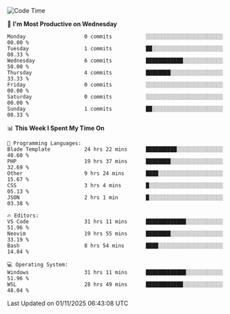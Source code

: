 <!--START_SECTION:waka-->
![Code Time](http://img.shields.io/badge/Code%20Time-6%2C251%20hrs%2042%20mins-blue)

📅 **I'm Most Productive on Wednesday** 

```text
Monday                   0 commits           ░░░░░░░░░░░░░░░░░░░░░░░░░   00.00 % 
Tuesday                  1 commits           ██░░░░░░░░░░░░░░░░░░░░░░░   08.33 % 
Wednesday                6 commits           ████████████░░░░░░░░░░░░░   50.00 % 
Thursday                 4 commits           ████████░░░░░░░░░░░░░░░░░   33.33 % 
Friday                   0 commits           ░░░░░░░░░░░░░░░░░░░░░░░░░   00.00 % 
Saturday                 0 commits           ░░░░░░░░░░░░░░░░░░░░░░░░░   00.00 % 
Sunday                   1 commits           ██░░░░░░░░░░░░░░░░░░░░░░░   08.33 % 
```


📊 **This Week I Spent My Time On** 

```text
💬 Programming Languages: 
Blade Template           24 hrs 22 mins      ██████████░░░░░░░░░░░░░░░   40.60 % 
PHP                      19 hrs 37 mins      ████████░░░░░░░░░░░░░░░░░   32.69 % 
Other                    9 hrs 24 mins       ████░░░░░░░░░░░░░░░░░░░░░   15.67 % 
CSS                      3 hrs 4 mins        █░░░░░░░░░░░░░░░░░░░░░░░░   05.13 % 
JSON                     2 hrs 1 min         █░░░░░░░░░░░░░░░░░░░░░░░░   03.38 % 

🔥 Editors: 
VS Code                  31 hrs 11 mins      █████████████░░░░░░░░░░░░   51.96 % 
Neovim                   19 hrs 55 mins      ████████░░░░░░░░░░░░░░░░░   33.19 % 
Bash                     8 hrs 54 mins       ████░░░░░░░░░░░░░░░░░░░░░   14.84 % 

💻 Operating System: 
Windows                  31 hrs 11 mins      █████████████░░░░░░░░░░░░   51.96 % 
WSL                      28 hrs 49 mins      ████████████░░░░░░░░░░░░░   48.04 % 
```


 Last Updated on 01/11/2025 06:43:08 UTC
<!--END_SECTION:waka-->
